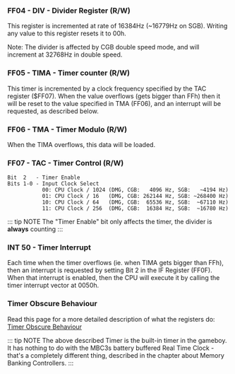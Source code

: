### FF04 - DIV - Divider Register (R/W)

This register is incremented at rate of 16384Hz (\~16779Hz on SGB).
Writing any value to this register resets it to 00h.

Note: The divider is affected by CGB double speed mode, and will
increment at 32768Hz in double speed.

### FF05 - TIMA - Timer counter (R/W)

This timer is incremented by a clock frequency specified by the TAC
register (\$FF07). When the value overflows (gets bigger than FFh) then
it will be reset to the value specified in TMA (FF06), and an interrupt
will be requested, as described below.

### FF06 - TMA - Timer Modulo (R/W)

When the TIMA overflows, this data will be loaded.

### FF07 - TAC - Timer Control (R/W)

```
Bit  2   - Timer Enable
Bits 1-0 - Input Clock Select
           00: CPU Clock / 1024 (DMG, CGB:   4096 Hz, SGB:   ~4194 Hz)
           01: CPU Clock / 16   (DMG, CGB: 262144 Hz, SGB: ~268400 Hz)
           10: CPU Clock / 64   (DMG, CGB:  65536 Hz, SGB:  ~67110 Hz)
           11: CPU Clock / 256  (DMG, CGB:  16384 Hz, SGB:  ~16780 Hz)
```

::: tip NOTE
The "Timer Enable" bit only affects the timer, the divider is **always** counting
:::

### INT 50 - Timer Interrupt

Each time when the timer overflows (ie. when TIMA gets bigger than FFh),
then an interrupt is requested by setting Bit 2 in the IF Register
(FF0F). When that interrupt is enabled, then the CPU will execute it by
calling the timer interrupt vector at 0050h.

### Timer Obscure Behaviour

Read this page for a more detailed description of what the registers do:
[Timer Obscure Behaviour](Timer_Obscure_Behaviour "wikilink")

::: tip NOTE
The above described Timer is the built-in timer in the gameboy. It has
nothing to do with the MBC3s battery buffered Real Time Clock - that\'s
a completely different thing, described in the chapter about Memory
Banking Controllers.
:::